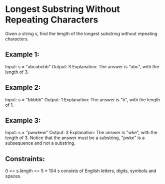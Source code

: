 # Longest Substring Without Repeating Characters

Given a string s, find the length of the longest 
substring without repeating characters.

## Example 1:

Input: s = "abcabcbb"
Output: 3
Explanation: The answer is "abc", with the length of 3.

## Example 2:

Input: s = "bbbbb"
Output: 1
Explanation: The answer is "b", with the length of 1.

## Example 3:

Input: s = "pwwkew"
Output: 3
Explanation: The answer is "wke", with the length of 3.
Notice that the answer must be a substring, "pwke" is a subsequence and not a substring.
 

## Constraints:

0 <= s.length <= 5 * 104
s consists of English letters, digits, symbols and spaces.